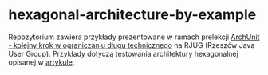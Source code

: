 # hexagonal-architecture-by-example

Repozytorium zawiera przykłady prezentowane w ramach prelekcji [ArchUnit - kolejny krok w ograniczaniu długu technicznego](https://www.meetup.com/Rzeszow-Java-User-Group/events/273972808/) na RJUG (Rzeszów Java User Group).
Przykłady dotyczą testowania architektury hexagonalnej opisanej w [artykule](https://allegro.tech/2020/05/hexagonal-architecture-by-example.html). 
